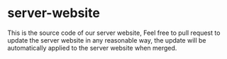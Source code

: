 # server-website
This is the source code of our server website,
Feel free to pull request to update the server website in any reasonable way, the update will be automatically applied to the server website when merged.

